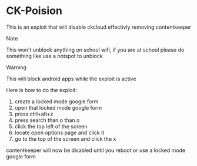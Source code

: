 # CK-Poision
This is an exploit that will disable ckcloud effectivly removing contentkeeper
> [!NOTE]
> This won't unblock anything on school wifi, if you are at school please do something like use a hotspot to unblock

> [!WARNING]
> This will block android apps while the exploit is active

Here is how to do the exploit:
1. create a locked mode google form
2. open that locked mode google form
3. press ctrl+alt+z
4. press search than o than o
5. click the top left of the screen
6. locate open options page and click it
7. go to the top of the screen and click the x

contentkeeper will now be disabled until you reboot or use a locked mode google form
